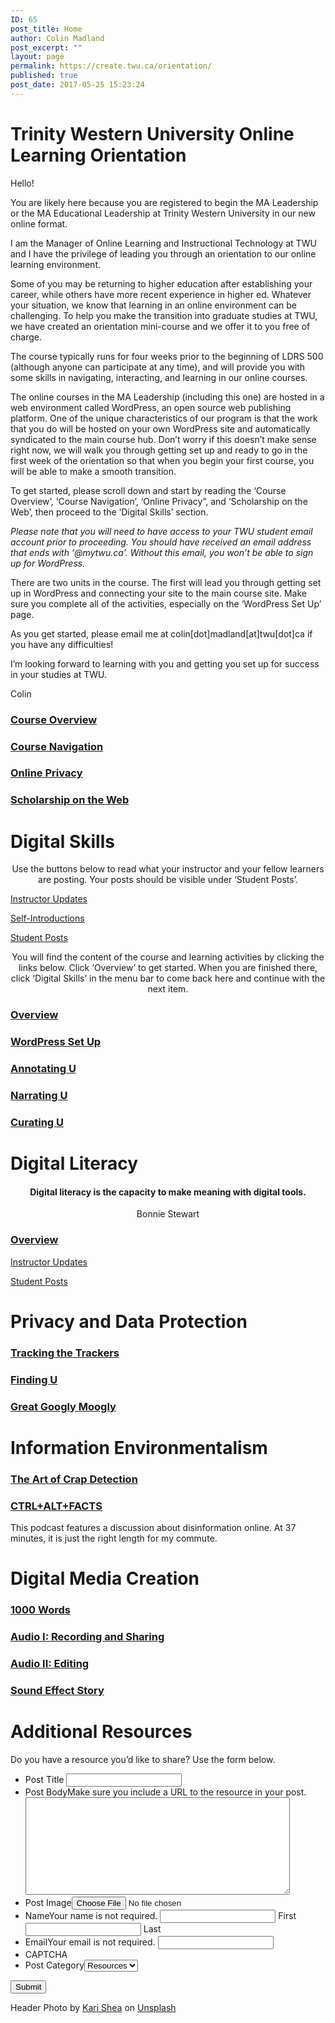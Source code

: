 ```yaml
---
ID: 65
post_title: Home
author: Colin Madland
post_excerpt: ""
layout: page
permalink: https://create.twu.ca/orientation/
published: true
post_date: 2017-05-25 15:23:24
---
```

<!--themify_builder_static-->
<h1>Trinity Western University
Online Learning Orientation</h1>
Hello!

You are likely here because you are registered to begin the MA Leadership or the MA Educational Leadership at Trinity Western University in our new online format.

I am the Manager of Online Learning and Instructional Technology at TWU and I have the privilege of leading you through an orientation to our online learning environment.

Some of you may be returning to higher education after establishing your career, while others have more recent experience in higher ed. Whatever your situation, we know that learning in an online environment can be challenging. To help you make the transition into graduate studies at TWU, we have created an orientation mini-course and we offer it to you free of charge.

The course typically runs for four weeks prior to the beginning of LDRS 500 (although anyone can participate at any time), and will provide you with some skills in navigating, interacting, and learning in our online courses.

The online courses in the MA Leadership (including this one) are hosted in a web environment called WordPress, an open source web publishing platform. One of the unique characteristics of our program is that the work that you do will be hosted on your own WordPress site and automatically syndicated to the main course hub. Don’t worry if this doesn’t make sense right now, we will walk you through getting set up and ready to go in the first week of the orientation so that when you begin your first course, you will be able to make a smooth transition.

To get started, please scroll down and start by reading the &#8216;Course Overview&#8217;, &#8216;Course Navigation&#8217;, &#8216;Online Privacy&#8221;, and &#8216;Scholarship on the Web&#8217;, then proceed to the &#8216;Digital Skills&#8217; section.

<em>Please note that you will need to have access to your TWU student email account prior to proceeding. You should have received an email address that ends with ‘@mytwu.ca’. Without this email, you won’t be able to sign up for WordPress.</em>

There are two units in the course. The first will lead you through getting set up in WordPress and connecting your site to the main course site. Make sure you complete all of the activities, especially on the ‘WordPress Set Up’ page.

As you get started, please email me at colin[dot]madland[at]twu[dot]ca if you have any difficulties!

I’m looking forward to learning with you and getting you set up for success in your studies at TWU.

Colin

<a href="https://create.twu.ca/orientation/course-overview/" > 

 </a>
<h3><a href="https://create.twu.ca/orientation/course-overview/">Course Overview</a></h3>
<a href="https://create.twu.ca/orientation/course-navigation/" > 

 </a>
<h3><a href="https://create.twu.ca/orientation/course-navigation/">Course Navigation</a></h3>
<a href="https://create.twu.ca/orientation/online-privacy/" > 

 </a>
<h3><a href="https://create.twu.ca/orientation/online-privacy/">Online Privacy</a></h3>
<a href="https://create.twu.ca/orientation/digital-literacy/scholarship-on-the-web" > 

 </a>
<h3><a href="https://create.twu.ca/orientation/digital-literacy/scholarship-on-the-web">Scholarship on the Web</a></h3>
<h1>Digital Skills</h1>
<p style="text-align: center;">Use the buttons below to read what your instructor and your fellow learners are posting. Your posts should be visible under &#8216;Student Posts&#8217;.</p>

<a href="https://create.twu.ca/orientation/category/u1-updates" > Instructor Updates</a> 

 <a href="https://create.twu.ca/orientation/category/hi" > Self-Introductions</a> 

 <a href="https://create.twu.ca/orientation/category/digital-skills" > Student Posts</a>
<p style="text-align: center;">You will find the content of the course and learning activities by clicking the links below. Click &#8216;Overview&#8217; to get started. When you are finished there, click &#8216;Digital Skills&#8217; in the menu bar to come back here and continue with the next item.</p>

<a href="https://create.twu.ca/orientation/digital-skills" > 

 </a>
<h3><a href="https://create.twu.ca/orientation/digital-skills">Overview</a></h3>
<a href="https://create.twu.ca/orientation/digital-skills/wordpress-set-up/" > 

 </a>
<h3><a href="https://create.twu.ca/orientation/digital-skills/wordpress-set-up/">WordPress Set Up</a></h3>
<a href="https://create.twu.ca/orientation/digital-skills/annotating-u" > 

 </a>
<h3><a href="https://create.twu.ca/orientation/digital-skills/annotating-u">Annotating U</a></h3>
<a href="https://create.twu.ca/orientation/digital-skills/narrating-u" > 

 </a>
<h3><a href="https://create.twu.ca/orientation/digital-skills/narrating-u">Narrating U</a></h3>
<a href="https://create.twu.ca/orientation/digital-skills/curating-u" > 

 </a>
<h3><a href="https://create.twu.ca/orientation/digital-skills/curating-u">Curating U</a></h3>
<h1>Digital Literacy</h1>
<h4 style="text-align: center;">Digital literacy is the capacity to make meaning with digital tools.</h4>
<p style="text-align: center;">Bonnie Stewart</p>

<a href="https://create.twu.ca/orientation/digital-literacy" > 

 </a>
<h3><a href="https://create.twu.ca/orientation/digital-literacy">Overview</a></h3>
<a href="https://create.twu.ca/orientation/category/u2-updates" > Instructor Updates</a> 

 <a href="https://create.twu.ca/orientation/category/digital-literacy" > Student Posts</a>
<h1>
Privacy and Data Protection</h1>
<a href="https://create.twu.ca/orientation/digital-literacy/tracking-the-trackers" > 

 </a>
<h3><a href="https://create.twu.ca/orientation/digital-literacy/tracking-the-trackers">Tracking the Trackers</a></h3>
<a href="https://create.twu.ca/orientation/digital-literacy/finding-u" > 

 </a>
<h3><a href="https://create.twu.ca/orientation/digital-literacy/finding-u">Finding U</a></h3>
<a href="https://create.twu.ca/orientation/digital-literacy/great-googly-moogly" > 

 </a>
<h3><a href="https://create.twu.ca/orientation/digital-literacy/great-googly-moogly">Great Googly Moogly</a></h3>
<h1>
Information Environmentalism</h1>
<a href="https://create.twu.ca/orientation/digital-literacy/the-art-of-crap-detection" > 

 </a>
<h3><a href="https://create.twu.ca/orientation/digital-literacy/the-art-of-crap-detection">The Art of Crap Detection</a></h3>
<a href="https://itunes.apple.com/ca/podcast/ctrl-alt-facts/id1247652431?i=1000407985242&#038;mt=2" > 

 </a>
<h3><a href="https://itunes.apple.com/ca/podcast/ctrl-alt-facts/id1247652431?i=1000407985242&#038;mt=2">CTRL+ALT+FACTS</a></h3>
This podcast features a discussion about disinformation online. At 37 minutes, it is just the right length for my commute.
<h1>
Digital Media Creation</h1>
<a href="https://create.twu.ca/orientation/digital-literacy/1000-words" > 

 </a>
<h3><a href="https://create.twu.ca/orientation/digital-literacy/1000-words">1000 Words</a></h3>
<a href="https://create.twu.ca/orientation/digital-literacy/recording-and-sharing-audio" > 

 </a>
<h3><a href="https://create.twu.ca/orientation/digital-literacy/recording-and-sharing-audio">Audio I: Recording and Sharing</a></h3>
<a href="https://create.twu.ca/orientation/digital-literacy/editing-audio" > 

 </a>
<h3><a href="https://create.twu.ca/orientation/digital-literacy/editing-audio">Audio II: Editing</a></h3>
<a href="https://create.twu.ca/orientation/digital-literacy/sound-effect-story" > 

 </a>
<h3><a href="https://create.twu.ca/orientation/digital-literacy/sound-effect-story">Sound Effect Story</a></h3>
<h1>Additional Resources</h1>
Do you have a resource you&#8217;d like to share? Use the form below.

<form method='post' enctype='multipart/form-data' id='gform_3' action='/orientation/wp-admin/admin-ajax.php'>
<ul id='gform_fields_3' class='gform_fields top_label form_sublabel_below description_below'>
 	<li id='field_3_3' class='gfield field_sublabel_below field_description_below gfield_visibility_visible' ><label class='gfield_label' for='input_3_3' >Post Title</label> <input name='input_3' id='input_3_3' type='text' value='' class='medium' aria-invalid="false" /></li>
 	<li id='field_3_4' class='gfield field_sublabel_below field_description_above gfield_visibility_visible' ><label class='gfield_label' for='input_3_4' >Post Body</label>Make sure you include a URL to the resource in your post.<textarea name='input_4' id='input_3_4' class='textarea medium' aria-invalid="false" rows='10' cols='50'></textarea></li>
 	<li id='field_3_5' class='gfield field_sublabel_below field_description_below gfield_visibility_visible' ><label class='gfield_label' for='input_3_5' >Post Image</label><input name='input_5' id='input_3_5' type='file' class='medium' /></li>
 	<li id='field_3_1' class='gfield field_sublabel_below field_description_above gfield_visibility_visible' ><label class='gfield_label gfield_label_before_complex' for='input_3_1_3' >Name</label>Your name is not required. <input type='text' name='input_1.3' id='input_3_1_3' value='' aria-label='First name' aria-invalid="false" /> <label for='input_3_1_3' >First</label> <input type='text' name='input_1.6' id='input_3_1_6' value='' aria-label='Last name' aria-invalid="false" /> <label for='input_3_1_6' >Last</label></li>
 	<li id='field_3_2' class='gfield field_sublabel_below field_description_above gfield_visibility_visible' ><label class='gfield_label' for='input_3_2' >Email</label>Your email is not required. <input name='input_2' id='input_3_2' type='text' value='' class='medium' aria-invalid="false"/></li>
 	<li id='field_3_8' class='gfield field_sublabel_below field_description_below gfield_visibility_visible' ><label class='gfield_label' for='input_3_8' >CAPTCHA</label></li>
 	<li id='field_3_6' class='gfield field_sublabel_below field_description_below gfield_visibility_hidden' ><label class='gfield_label' for='input_3_6' >Post Category</label><select name='input_6' id='input_3_6' class='medium gfield_select' tabindex='1' aria-invalid="false">
<option value='18' >Resources</option>
</select></li>
</ul>
<input type='submit' id='gform_submit_button_3' class='gform_button button' value='Submit' tabindex='2' onclick='if(window["gf_submitting_3"]){return false;} window["gf_submitting_3"]=true; ' onkeypress='if( event.keyCode == 13 ){ if(window["gf_submitting_3"]){return false;} window["gf_submitting_3"]=true; jQuery("#gform_3").trigger("submit",[true]); }' /> <input type='hidden' class='gform_hidden' name='is_submit_3' value='1' /> <input type='hidden' class='gform_hidden' name='gform_submit' value='3' /> <input type='hidden' class='gform_hidden' name='gform_unique_id' value='' /> <input type='hidden' class='gform_hidden' name='state_3' value='WyJbXSIsImM2ZjNkYjlmODMyMWYxZWZiYTAxZGZiYjBlMzZkMzY2Il0=' /> <input type='hidden' class='gform_hidden' name='gform_target_page_number_3' id='gform_target_page_number_3' value='0' /> <input type='hidden' class='gform_hidden' name='gform_source_page_number_3' id='gform_source_page_number_3' value='1' /> <input type='hidden' name='gform_field_values' value='' /> </form> 
 Header Photo by <a href="https://unsplash.com/photos/1SAnrIxw5OY?utm_source=unsplash&#038;utm_medium=referral&#038;utm_content=creditCopyText">Kari Shea</a> on <a href="https://unsplash.com/?utm_source=unsplash&#038;utm_medium=referral&#038;utm_content=creditCopyText">Unsplash</a><!--/themify_builder_static-->
